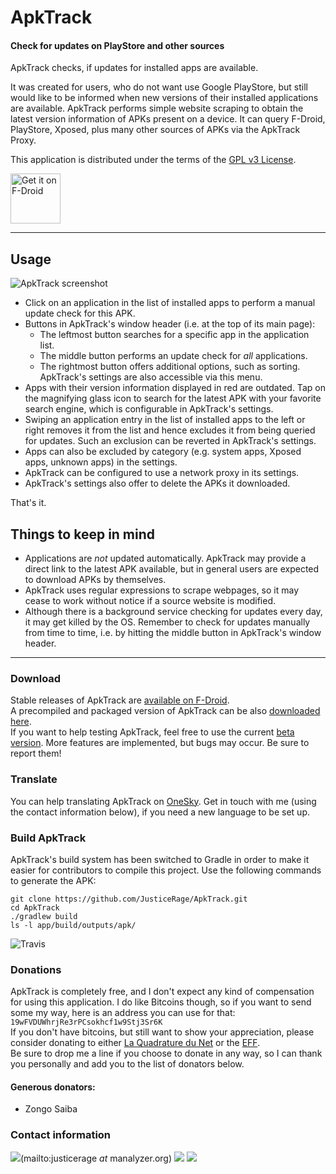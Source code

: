 # ApkTrack

#### Check for updates on PlayStore and other sources

ApkTrack checks, if updates for installed apps are available.

It was created for users, who do not want use Google PlayStore, but still would like to be informed when new versions of their installed applications are available.  ApkTrack performs simple website scraping to obtain the latest version information of APKs present on a device.  It can query F-Droid, PlayStore, Xposed, plus many other sources of APKs via the ApkTrack Proxy.

This application is distributed under the terms of the [GPL v3 License](https://www.gnu.org/licenses/gpl.html).

<a href="https://f-droid.org/packages/fr.kwiatkowski.ApkTrack/" target="_blank">
<img src="https://f-droid.org/badge/get-it-on.png" alt="Get it on F-Droid" height="80"/></a>

-------------------------------

## Usage

![ApkTrack screenshot](http://img11.hostingpics.net/pics/161407screenshot.png)

* Click on an application in the list of installed apps to perform a manual update check for this APK.
* Buttons in ApkTrack's window header (i.e. at the top of its main page):
   * The leftmost button searches for a specific app in the application list.
   * The middle button performs an update check for *all* applications.
   * The rightmost button offers additional options, such as sorting.  ApkTrack's settings are also accessible via this menu.
* Apps with their version information displayed in red are outdated.  Tap on the magnifying glass icon to search for the latest APK with your favorite search engine, which is configurable in ApkTrack's settings.
* Swiping an application entry in the list of installed apps to the left or right removes it from the list and hence excludes it from being queried for updates.  Such an exclusion can be reverted in ApkTrack's settings.
* Apps can also be excluded by category (e.g. system apps, Xposed apps, unknown apps) in the settings.
* ApkTrack can be configured to use a network proxy in its settings.
* ApkTrack's settings also offer to delete the APKs it downloaded.

That's it.

## Things to keep in mind

* Applications are *not* updated automatically.  ApkTrack may provide a direct link to the latest APK available, but in general users are expected to download APKs by themselves.
* ApkTrack uses regular expressions to scrape webpages, so it may cease to work without notice if a source website is modified.
* Although there is a background service checking for updates every day, it may get killed by the OS.  Remember to check for updates manually from time to time, i.e. by hitting the middle button in ApkTrack's window header.

-------------------------------

### Download
Stable releases of ApkTrack are [available on F-Droid](https://f-droid.org/packages/fr.kwiatkowski.ApkTrack/).   
A precompiled and packaged version of ApkTrack can be also [downloaded here](http://apktrack.kwiatkowski.fr/apk/ApkTrack.apk).   
If you want to help testing ApkTrack, feel free to use the current [beta version](http://apktrack.kwiatkowski.fr/apk/ApkTrack_beta.apk).  More features are implemented, but bugs may occur.  Be sure to report them!

### Translate
You can help translating ApkTrack on [OneSky](https://apktrack.oneskyapp.com/).  Get in touch with me (using the contact information below), if you need a new language to be set up.

### Build ApkTrack
ApkTrack's build system has been switched to Gradle in order to make it easier for contributors to compile this project.  Use the following commands to generate the APK:

```
git clone https://github.com/JusticeRage/ApkTrack.git
cd ApkTrack
./gradlew build
ls -l app/build/outputs/apk/
```

![Travis](https://travis-ci.org/JusticeRage/ApkTrack.svg?branch=beta)

### Donations
ApkTrack is completely free, and I don't expect any kind of compensation for using this application.  I do like Bitcoins though, so if you want to send some my way, here is an address you can use for that: ```19wFVDUWhrjRe3rPCsokhcf1w9Stj3Sr6K```  
If you don't have bitcoins, but still want to show your appreciation, please consider donating to either [La Quadrature du Net](https://support.laquadrature.net/) or the [EFF](https://supporters.eff.org/donate/).   
Be sure to drop me a line if you choose to donate in any way, so I can thank you personally and add you to the list of donators below.

#### Generous donators:
- Zongo Saiba

### Contact information
![](https://manalyzer.org/static/mail.png)(mailto:justicerage *at* manalyzer.org)  [![](https://manalyzer.org/static/gpg.png)](https://pgp.mit.edu/pks/lookup?op=vindex&search=0x40E9F0A8F5EA8754)
[![](https://manalyzer.org/static/twitter.png)](https://twitter.com/JusticeRage)   

